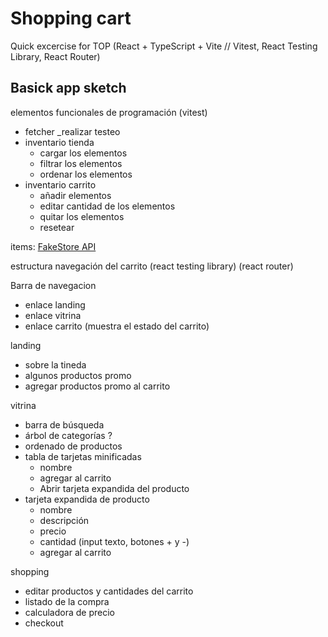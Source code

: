 # Shopping cart

Quick excercise for TOP
(React + TypeScript + Vite // Vitest, React Testing Library, React Router)

## Basick app sketch

elementos funcionales de programación
(vitest)

-   fetcher \_realizar testeo
-   inventario tienda
    -   cargar los elementos
    -   filtrar los elementos
    -   ordenar los elementos
-   inventario carrito
    -   añadir elementos
    -   editar cantidad de los elementos
    -   quitar los elementos
    -   resetear

items: [FakeStore API](https://fakestoreapi.com/)

estructura navegación del carrito
(react testing library)
(react router)

Barra de navegacion

-   enlace landing
-   enlace vitrina
-   enlace carrito (muestra el estado del carrito)

landing

-   sobre la tineda
-   algunos productos promo
-   agregar productos promo al carrito

vitrina

-   barra de búsqueda
-   árbol de categorías ?
-   ordenado de productos
-   tabla de tarjetas minificadas
    -   nombre
    -   agregar al carrito
    -   Abrir tarjeta expandida del producto
-   tarjeta expandida de producto
    -   nombre
    -   descripción
    -   precio
    -   cantidad (input texto, botones + y -)
    -   agregar al carrito

shopping

-   editar productos y cantidades del carrito
-   listado de la compra
-   calculadora de precio
-   checkout
